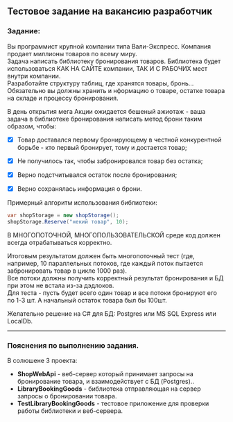 ## Тестовое задание на вакансию разработчик  
  
### Задание:  
  
Вы программист крупной компании типа Вали-Экспресс. Компания продает миллионы товаров по всему миру.  
Задача написать библиотеку бронирования товаров. Библиотека будет использоваться КАК НА САЙТЕ 
компании, ТАК И С РАБОЧИХ мест внутри компании.  
Разработайте структуру таблиц, где хранятся товары, бронь... Обязательно вы должны хранить и нформацию 
о товаре, остатке товара на складе и процессу бронирования.  
  
В день открытия мега Акции ожидается бешеный ажиотаж - ваша задача в библиотеке бронирования написать 
метод брони таким образом, чтобы:  
- [X] Товар доставался первому бронирующему в честной конкурентной борьбе - кто первый бронирует, 
тому и достается товар;  
- [X] Не получилось так, чтобы забронировался товар без остатка;  
- [X] Верно подстчитывался остаток после бронирования;  
- [X] Верно сохранялась информация о брони.  
  
  
Примерный алгоритм использования библиотеки:  
  
```cs  
var shopStorage = new shopStorage();
shopStorage.Reserve("некий товар", 10);
```  
  
В МНОГОПОТОЧНОЙ, МНОГОПОЛЬЗОВАТЕЛЬСКОЙ среде код должен всегда отрабатываться корректно.  
  
Итоговым результатом должен быть многопоточный тест (где, например, 10 параллельных потоков, 
где каждый поток пытается забронировать товар в цикле 1000 раз).  
Все потоки должны получить корректный результат бронирования и БД при этом не встала из-за дэдлоков.  
Для теста - пусть будет всего один товар и все потоки бронируют его по 1-3 шт. А начальный остаток товара 
был бы 100шт.  
  
Желательно решение на C# для БД: Postgres или MS SQL Express или LocalDb.  
  
---  
  
### Пояснения по выполнению задания.  
  
В солюшене 3 проекта:  
  
- **ShopWebApi** - веб-сервер который принимает запросы на бронирование товара, и взаимодействует с БД (Postgres)..  
- **LibraryBookingGoods** - библиотека отправляющая на сервер запросы о бронировании товара.  
- **TestLibraryBookingGoods** - тестовое приложение для проверки работы библиотеки и веб-сервера.  
  
